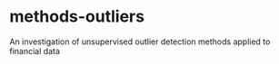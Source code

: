 # methods-outliers
An investigation of unsupervised outlier detection methods applied to financial data
